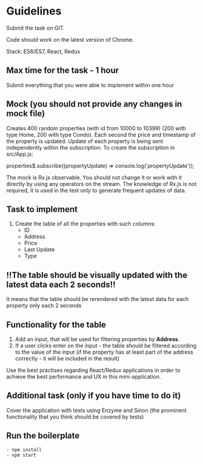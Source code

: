 # Guidelines
Submit the task on GIT.

Code should work on the latest version of Chrome.

Stack: ES6/ES7, React, Redux

## Max time for the task - 1 hour
Submit everything that you were able to implement within one hour

## Mock (you should not provide any changes in mock file)

Creates 400 random properties (with id from 10000 to 10399) (200 with type Home,  200 with type Condo).
Each second the price and timestamp of the property is updated. Update of each property is being sent independently
within the subscription.
To create the subscription in src/App.js:

properties$.subscribe((propertyUpdate) => console.log('propertyUpdate'));

The mock is Rx.js observable. You should not change it or work with it directly by using any operators on the stream.
The knowledge of Rx.js is not required, it is used in the test only to generate frequent updates of data.

## Task to implement

1. Create the table of all the properties with such columns:
    - ID
    - Address
    - Price
    - Last Update
    - Type

## !!The table should be visually updated with the latest data each 2 seconds!!
It means that the table should be rerendered with the latest data for each property only each 2 seconds
## Functionality for the table
1. Add an input, that will be used for filtering properties by **Address**.
2. If a user clicks enter on the input - the table should be filtered according to the value of the input (if the property has at least part of the address correctly - it will be included in the result)

Use the best practises regarding React/Redux applications in order to achieve the best performance and UX in this
mini-application.

## Additional task (only if you have time to do it)
Cover the application with tests using Enzyme and Sinon (the prominent functionality that you think should be covered by tests)

## Run the boilerplate
    - npm install
    - npm start
